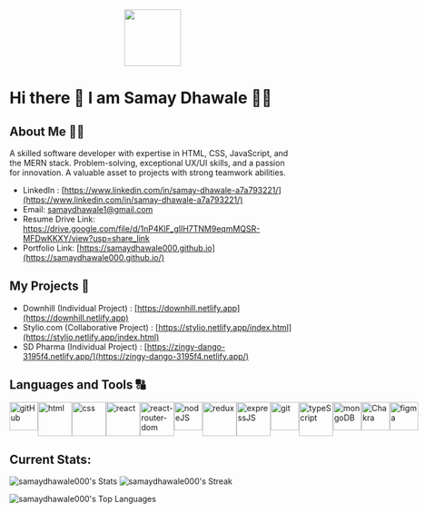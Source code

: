 <div id="header" align="center">
  <img src="https://media.giphy.com/media/M9gbBd9nbDrOTu1Mqx/giphy.gif" width="100"/>
</div>

# Hi there 👋 I am Samay Dhawale 👨‍💻

## About Me 🙋‍♂️
A skilled software developer with expertise in HTML, CSS, JavaScript, and the MERN stack. Problem-solving, exceptional UX/UI skills, and a passion for innovation. A valuable asset to projects with strong teamwork abilities.

- LinkedIn : [https://www.linkedin.com/in/samay-dhawale-a7a793221/](https://www.linkedin.com/in/samay-dhawale-a7a793221/) 
- Email: samaydhawale1@gmail.com
- Resume Drive Link: https://drive.google.com/file/d/1nP4KlF_gIlH7TNM9eqmMQSR-MFDwKKXY/view?usp=share_link
- Portfolio Link: [https://samaydhawale000.github.io](https://samaydhawale000.github.io/)


## My Projects 📑
- Downhill (Individual Project) : [https://downhill.netlify.app](https://downhill.netlify.app)
- Stylio.com (Collaborative Project) : [https://stylio.netlify.app/index.html](https://stylio.netlify.app/index.html)
- SD Pharma (Individual Project) : [https://zingy-dango-3195f4.netlify.app/](https://zingy-dango-3195f4.netlify.app/)




## Languages and Tools 🔠

<div style = "display:flex">
  <img style="height:50px" src="https://brandeps.com/icon-download/G/Github-badge-icon-vector-01.svg" alt="gitHub"/>
   <img style="height:60px" src="https://brandeps.com/logo-download/H/HTML-5-logo-vector-01.svg" alt="html"/>
   <img style="height:60px" src="https://brandeps.com/logo-download/C/CSS-3-logo-vector-01.svg" alt="css"/>
   <img style="height:60px"  src="https://brandeps.com/logo-download/R/React-logo-vector-01.svg" alt="react"/>
   <img style="height:60px" src="https://brandeps.com/logo-download/R/React-Router-logo-vector-01.svg" alt="react-router-dom"/>
   <img style="height:50px" src="https://brandeps.com/logo-download/N/Node-JS-logo-vector-02.svg" alt="nodeJS"/>
   <img style="height:60px" src="https://brandeps.com/logo-download/R/Redux-logo-vector-01.svg" alt="redux"/>
   <img style="height:60px" src="https://youteam.io/blog/wp-content/uploads/2022/04/expressjs_logo.png" alt="expressJS"/>
   <img style="height:50px" src="https://brandeps.com/icon-download/G/Git-icon-vector-06.svg" alt="git"/>
  <img style="height:60px" src="https://www.svgrepo.com/show/374144/typescript.svg" alt="typeScript"/>
  <img style="height:50px" src="https://res.cloudinary.com/crunchbase-production/image/upload/c_lpad,f_auto,q_auto:eco,dpr_1/erkxwhl1gd48xfhe2yld" alt="mongoDB"/>
  <img style="height:50px" src="https://i.imgur.com/EMykZb3.png" alt="Chakra"/>
   <img style="height:50px" src="https://brandeps.com/logo-download/F/Figma-logo-vector-01.svg" alt="figma"/>
</div>

## Current Stats: 
![samaydhawale000's Stats](https://github-readme-stats.vercel.app/api?username=samaydhawale000&theme=transparent&show_icons=true&hide_border=false&count_private=true)
![samaydhawale000's Streak](https://github-readme-streak-stats.herokuapp.com/?user=samaydhawale000&theme=transparent&hide_border=false)

![samaydhawale000's Top Languages](https://github-readme-stats.vercel.app/api/top-langs/?username=samaydhawale000&theme=transparent&show_icons=true&hide_border=false&layout=compact)




<!--
**samaydhawale000/samaydhawale000** is a ✨ _special_ ✨ repository because its `README.md` (this file) appears on your GitHub profile.
Here are some ideas to get you started:

- 🔭 I’m currently working on ...
- 🌱 I’m currently learning ...
- 👯 I’m looking to collaborate on ...
- 🤔 I’m looking for help with ...
- 💬 Ask me about ...
- 📫 How to reach me: ...
- 😄 Pronouns: ...
- ⚡ Fun fact: ...
-->
